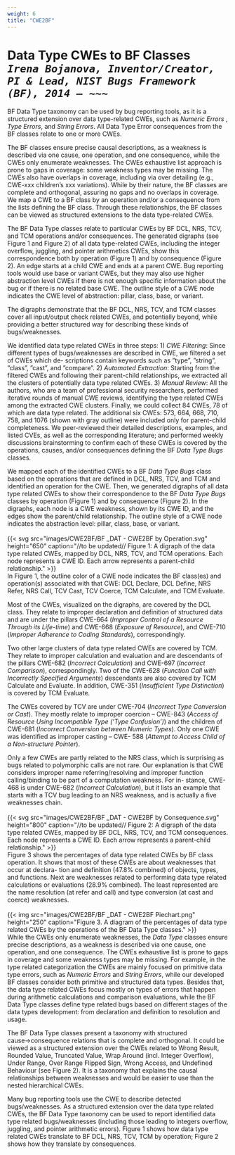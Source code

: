 ```yaml
---
weight: 6
title: "CWE2BF"
---
```


<!-- Google tag (gtag.js) -->
<script async src="https://www.googletagmanager.com/gtag/js?id=G-PJ364XPP9F"></script>
<script>
  window.dataLayer = window.dataLayer || [];
  function gtag(){dataLayer.push(arguments);}
  gtag('js', new Date());

  gtag('config', 'G-PJ364XPP9F');
</script>

# Data Type CWEs to BF Classes <br/>_`Irena Bojanova, Inventor/Creator, PI & Lead, NIST Bugs Framework (BF), 2014 – ~~~`_

BF Data Type taxonomy can be used by bug reporting tools, as it is a structured extension over data type-related CWEs, such as _Numeric Errors_ , _Type Errors_, and _String Errors_. All Data Type Error consequences from the BF classes relate to one or more CWEs.

The BF classes ensure precise causal descriptions, as a weakness is described via one cause, one operation, and one consequence, while the CWEs only enumerate weaknesses. The CWEs exhaustive list approach is prone to gaps in coverage: some weakness types may be missing. The CWEs also have overlaps in coverage, including via over detailing (e.g., CWE-xxx children’s xxx variations). While by their nature, the BF classes are complete and orthogonal, assuring no gaps and no overlaps in coverage. We map a CWE to a BF class by an operation and/or a consequence from the lists defining the BF class. Through these relationships, the BF classes can be viewed as structured extensions to the data type-related CWEs.

The BF Data Type classes relate to particular CWEs by BF DCL, NRS, TCV, and TCM operations and/or consequences. The generated digraphs (see Figure 1 and Figure 2) of all data type-related CWEs, including the integer overflow, juggling, and pointer arithmetics CWEs, show this correspondence both by operation (Figure 1) and by consequence (Figure 2). An edge starts at a child CWE and ends at a parent CWE. Bug reporting tools would use base or variant CWEs, but they may also use higher abstraction level CWEs if there is not enough specific information about the bug or if there is no related base CWE. The outline style of a CWE node indicates the CWE level of abstraction: pillar, class, base, or variant.


The digraphs demonstrate that the BF DCL, NRS, TCV, and TCM classes  cover all input/output check related CWEs, and potentially beyond, while providing a better structured way for describing these kinds of bugs/weaknesses.

We identified data type related CWEs in three steps: 1) _CWE Filtering_: Since different types of bugs/weaknesses are described in CWE, we filtered a set of CWEs which de- scriptions contain keywords such as ”type”, ”string”, ”class”, ”cast”, and ”compare”. 2) _Automated Extraction_: Starting from the filtered CWEs and following their parent-child relationships, we extracted all the clusters of potentially data type related CWEs. 3) _Manual Review_: All the authors, who are a team of professional security researchers, performed iterative rounds of manual CWE reviews, identifying the type related CWEs among the extracted CWE clusters. Finally, we could collect 84 CWEs, 78 of which are data type related. The additional six CWEs: 573, 664, 668, 710, 758, and 1076 (shown with gray outline) were included only for parent-child completeness. We peer-reviewed their detailed descriptions, examples, and listed CVEs, as well as the corresponding literature; and performed weekly discussions brainstorming to confirm each of these CWEs is covered by the operations, causes, and/or consequences defining the BF _Data Type Bugs_ classes.

We mapped each of the identified CWEs to a BF _Data Type Bugs_ class based on the operations that are defined in DCL, NRS, TCV, and TCM and identified an operation for the CWE. Then, we generated digraphs of all data type related CWEs to show their correspondence to the BF _Data Type Bugs_ classes by operation (Figure 1) and by consequence (Figure 2). In the digraphs, each node is a CWE weakness, shown by its CWE ID, and the edges show the parent/child relationship. The outline style of a CWE node indicates the abstraction level: pillar, class, base, or variant.
<br/><br/>
{{< svg src="images/CWE2BF/BF _DAT - CWE2BF by Operation.svg" height="650" caption="//to be updated// Figure 1: A digraph of the data type related CWEs, mapped by DCL, NRS, TCV, and TCM operations. Each node represents a CWE ID. Each arrow represents a parent-child relationship." >}}
<br/>
In Figure 1, the outline color of a CWE node indicates the BF class(es) and operation(s) associated with that CWE: DCL Declare, DCL Define, NRS Refer, NRS Call, TCV Cast, TCV Coerce, TCM Calculate, and TCM Evaluate.

Most of the CWEs, visualized on the digraphs, are covered by the DCL class. They relate to improper declaration and definition of structured data and are under the pillars CWE-664 (_Improper Control of a Resource Through its Life-time_) and CWE-668 (_Exposure of Resource_), and CWE-710 (_Improper Adherence to Coding Standards_), correspondingly.

Two other large clusters of data type related CWEs are covered by TCM. They relate to improper calculation and evaluation and are descendants of the pillars CWE-682 (_Incorrect Calculation_) and CWE-697 (_Incorrect Comparison_), correspondingly. Two of the CWE-628 (_Function Call with Incorrectly Specified Arguments_) descendants are also covered by TCM Calculate and Evaluate. In addition, CWE-351 (_Insufficient Type Distinction_) is covered by TCM Evaluate.

The CWEs covered by TCV are under CWE-704 (_Incorrect Type Conversion or Cast_). They mostly relate to improper coercion – CWE-843 (_Access of Resource Using Incompatible Type (’Type Confusion’)_) and the children of CWE-681 (_Incorrect Conversion between Numeric Types_). Only one CWE was identified as improper casting – CWE- 588 (_Attempt to Access Child of a Non-structure Pointer_).

Only a few CWEs are partly related to the NRS class, which is surprising as bugs related to polymorphic calls are not rare. Our explanation is that CWE considers improper name referring/resolving and improper function calling/binding to be part of a computation weakness. For in- stance, CWE-468 is under CWE-682 (_Incorrect Calculation_), but it lists an example that starts with a TCV bug leading to an NRS weakness, and is actually a five weaknesses chain.
<br/><br/>
{{< svg src="images/CWE2BF/BF _DAT - CWE2BF by Consequence.svg" height="800" caption="//to be updated// Figure 2: A digraph of the data type related CWEs, mapped by BF DCL, NRS, TCV, and TCM consequences. Each node represents a CWE ID. Each arrow represents a parent-child relationship." >}}
<br/>
Figure 3 shows the percentages of data type related CWEs by BF class operation. It shows that most of these CWEs are about weaknesses that occur at declara- tion and definition (47.8% combined) of objects, types, and functions. Next are weaknesses related to performing data type related calculations or evaluations (28.9% combined). The least represented are the name resolution (at refer and call) and type conversion (at cast and coerce) weaknesses.
<br/><br/>
{{< img src="images/CWE2BF/BF _DAT - CWE2BF Piechart.png" height="250" caption="Figure 3. A diagram of the percentages of data type related CWEs by the operations of the BF Data Type classes." >}}
<br/>
While the CWEs only enumerate weaknesses, the _Data Type_ classes ensure precise descriptions, as a weakness is described via one cause, one operation, and one consequence. The CWEs exhaustive list is prone to gaps in coverage and some weakness types may be missing. For example, in the type related categorization the CWEs are mainly focused on primitive data type errors, such as _Numeric Errors_ and _String Errors_, while our developed BF classes consider both primitive and structured data types. Besides that, the data type related CWEs focus mostly on types of errors that happen during arithmetic calculations and comparison evaluations, while the BF Data Type classes define type related bugs based on different stages of the data types development: from declaration and definition to resolution and usage.

The BF Data Type classes present a taxonomy with structured cause→consequence relations that is complete and orthogonal. It could be viewed as a structured extension over the CWEs related to Wrong Result, Rounded Value, Truncated Value, Wrap Around (incl. Integer Overflow), Under Range, Over Range Flipped Sign, Wrong Access, and Undefined Behaviour (see Figure 2). It is a taxonomy that explains the causal relationships between weaknesses and would be easier to use than the nested hierarchical CWEs.

Many bug reporting tools use the CWE to describe detected bugs/weaknesses. As a structured extension over the data type related CWEs, the BF Data Type taxonomy can be used to report identified data type related bugs/weaknesses (including those leading to integers overflow, juggling, and pointer arithmetic errors). Figure 1 shows how data type related CWEs translate to BF DCL, NRS, TCV, TCM by operation; Figure 2 shows how they translate by consequences.

